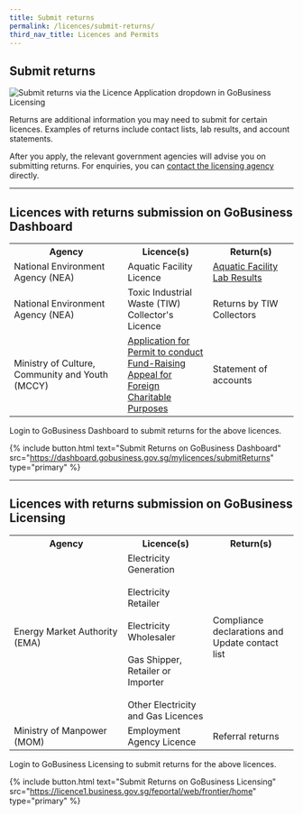 ```yaml
---
title: Submit returns
permalink: /licences/submit-returns/
third_nav_title: Licences and Permits
---
```


## Submit returns

![Submit returns via the Licence Application dropdown in GoBusiness Licensing](/images/licences/submit-returns-banner.jpg)

Returns are additional information you may need to submit for certain licences. Examples of returns include contact lists, lab results, and account statements.

After you apply, the relevant government agencies will advise you on submitting returns. For enquiries, you can [contact the licensing agency](/contact-us/agencies/) directly.

-----

## Licences with returns submission on GoBusiness Dashboard

<table>
<tr>
<th style='width: auto;'><b>Agency</b></th>
<th style='width: 30%;'><b>Licence(s)</b></th>
<th style='width: 30%;'><b>Return(s)</b></th>
</tr>
<tr>
<td>National Environment Agency (NEA)</td>
<td>Aquatic Facility Licence</td>
<td><a href = "https://dashboard.gobusiness.gov.sg/task-details/aquaticfacilitylabresultsubmission" target="_blank" rel="noopener">Aquatic Facility Lab Results</a></td>
</tr>
<tr>
<td>National Environment Agency (NEA)</td>
<td>Toxic Industrial Waste (TIW) Collector's Licence</td>
<td>Returns by TIW Collectors</td>
</tr>
<tr>
<td>Ministry of Culture, Community and Youth (MCCY)</td>
<td><a href = "https://dashboard.gobusiness.gov.sg/task-details/application-for-permit-to-conduct-fund-raising-appeal-for-foreign-charitable-purposes"  target="_blank" rel="noopener" >Application for Permit to conduct Fund-Raising Appeal for Foreign Charitable Purposes</a></td>
<td>Statement of accounts</td>
</tr>
</table>

Login to GoBusiness Dashboard to submit returns for the above licences.

{% include button.html text="Submit Returns on GoBusiness Dashboard" src="https://dashboard.gobusiness.gov.sg/mylicences/submitReturns" type="primary" %}

-----

## Licences with returns submission on GoBusiness Licensing

<table>
<tr>
<th style='width: auto;'><b>Agency</b></th>
<th style='width: 30%;'><b>Licence(s)</b></th>
<th style='width: 30%;'><b>Return(s)</b></th>
</tr>
<tr>
<td>Energy Market Authority (EMA)</td>
<td>Electricity Generation<br><br>Electricity Retailer<br><br>Electricity Wholesaler<br><br>Gas Shipper, Retailer or Importer<br><br>Other Electricity and Gas Licences</td>
<td>Compliance declarations and Update contact list</td>
</tr>
<tr>
<td>Ministry of Manpower (MOM)</td>
<td>Employment Agency Licence</td>
<td>Referral returns</td>
</tr>
</table>

Login to GoBusiness Licensing to submit returns for the above licences.

{% include button.html text="Submit Returns on GoBusiness Licensing" src="https://licence1.business.gov.sg/feportal/web/frontier/home" type="primary" %}
